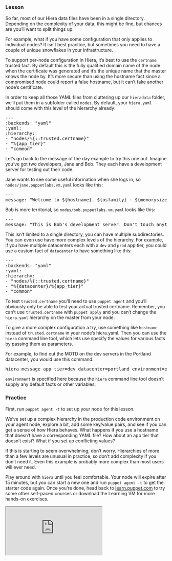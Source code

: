 <script defer="[]" src="//code.jquery.com/jquery-1.11.2.js"></script>

<script defer="[]" src="https://try.puppet.com/js/selfpaced.js"></script>

<h3 class="instruction-header">
  <strong>
    <i class="fa fa-graduation-cap"></i> Lesson
  </strong>
</h3>

<p>So far, most of our Hiera data files have been in a single directory.
Depending on the complexity of your data, this might be fine,
but chances are you&#8217;ll want to split things up.</p>

<p>For example, what if you have some configuration that only applies to
individual nodes? It isn&#8217;t best practice, but sometimes you need to have a
couple of unique snowflakes in your infrastructure.</p>

<p>To support per-node configuration in Hiera, it&#8217;s best to use the <code>certname</code>
trusted fact. By default this is the fully qualified domain name of the node 
when the certificate was generated and it&#8217;s the unique name that the master 
knows the node by.  It&#8217;s more secure than using the hostname fact since a 
compromised node could report a false hostname, but it can&#8217;t fake another 
node&#8217;s certificate.</p>

<p>In order to keep all those YAML files from cluttering up our <code>hieradata</code> folder,
we&#8217;ll put them in a subfolder called <code>nodes</code>. By default, your <code>hiera.yaml</code> should
come with this level of the hierarchy already:</p>

<pre>
---
:backends: "yaml"
:yaml:
:hierarchy:
- "nodes/%{::trusted.certname}"
- "%{app_tier}"
- "common"
</pre>

<p>Let&#8217;s go back to the message of the day example to try this one out. Imagine
you&#8217;ve got two developers, Jane and Bob. They each have a development server
for testing out their code.</p>

<p>Jane wants to see some useful information when she logs in, so
<code>nodes/jane.puppetlabs.vm.yaml</code> looks like this:</p>
<pre>
---
message: "Welcome to ${hostname}. ${osfamily} - ${memorysize}"
</pre>

<p>Bob is more territorial, so <code>nodes/bob.puppetlabs.vm.yaml</code> looks like this:</p>
<pre>
---
message: "This is Bob's development server. Don't touch anything, or else!"
</pre>

<p>This isn&#8217;t limited to a single directory, you can have multiple subdirectories.
You can even use have more complex levels of the hierarchy. For example, if you
have multiple datacenters each with a <code>dev</code> and <code>prod</code> app tier, you could use 
a custom fact of <code>datacenter</code> to have something like this:</p>
<pre>
---
:backends: "yaml"
:yaml:
:hierarchy:
- "nodes/%{::trusted.certname}"
- "%{datacenter}/%{app_tier}"
- "common"
</pre>

<p>To test <code>trusted.certname</code> you&#8217;ll need to use <code>puppet agent</code> and you&#8217;ll obviously
only be able to test your actual trusted certname. Remember, you can&#8217;t use
<code>trusted.certname</code> with <code>puppet apply</code> and you can&#8217;t change the <code>hiera.yaml</code> hierarchy
on the master from your node.</p>

<p>To give a more complex configuration a try, use something like <code>hostname</code>
instead of <code>trusted.certname</code> in your node&#8217;s hiera.yaml. Then you can use
the <code>hiera</code> command line tool, which lets use specify the values for various
facts by passing them as parameters.</p>

<p>For example, to find out the MOTD on the dev servers in the Portland 
datacenter, you would use this command:</p>
<pre>
hiera message app_tier=dev datacenter=portland environment=production
</pre>

<p><code>environment</code> is specified here because the <code>hiera</code> command line tool
doesn&#8217;t supply any default facts or other variables.</p>

</div>

<h3 class="instruction-header">
  <strong>
    <i class="fa fa-desktop"></i> Practice
  </strong>
</h3>

<div class="instruction-content">
<p>First, run <code>puppet agent -t</code> to set up your node for this lesson.</p>

<p>We&#8217;ve set up a complex hierarchy in the production code environment on your
agent node, explore a bit, add some key/value pairs, and see if you can get a
sense of how Hiera behaves. What happens if you use a hostname that doesn&#8217;t
have a corresponding YAML file? How about an app tier that doesn&#8217;t exist?
What if you set up conflicting values?</p>

<p>If this is starting to seem overwhelming, don&#8217;t worry. Hierarchies of more than
a few levels are unusual in practice, so don&#8217;t add complexity if you don&#8217;t need
it. Even this example is probably more complex than most users will ever
need.</p>

<p>Play around with <code>hiera</code> until you feel comfortable. Your node will expire after
15 minutes, but you can start a new one and run <code>puppet agent -t</code> to get the
starter code again. Once you&#8217;re done, head back to <a href="https://learn.puppet.com">learn.puppet.com</a>
to try some other self-paced courses or download the Learning VM for more
hands-on exercises.</p>

<div id="terminal">
  <iframe id="try" src="https://try.puppet.com/sandbox/?course=get_hiera4" name="terminal"></iframe>
</div>